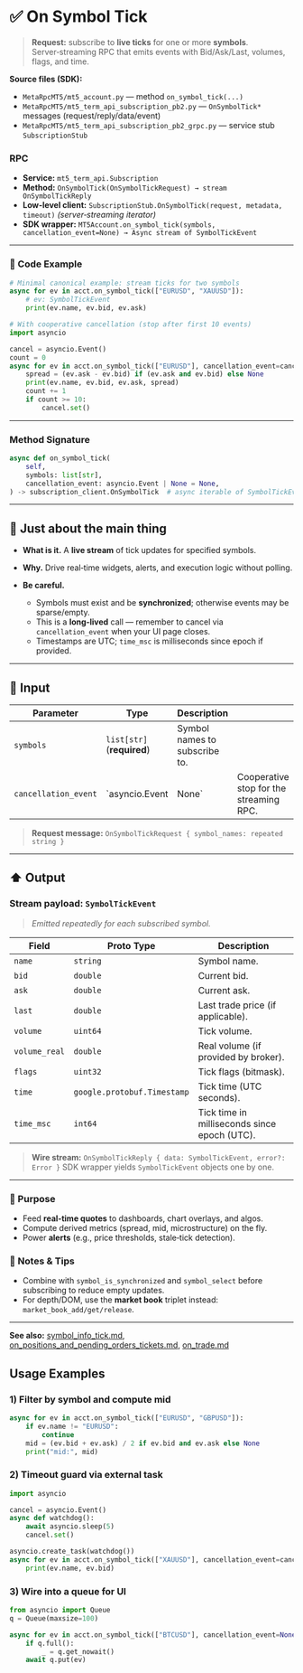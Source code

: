 # ✅ On Symbol Tick

> **Request:** subscribe to **live ticks** for one or more **symbols**. Server‑streaming RPC that emits events with Bid/Ask/Last, volumes, flags, and time.

**Source files (SDK):**

* `MetaRpcMT5/mt5_account.py` — method `on_symbol_tick(...)`
* `MetaRpcMT5/mt5_term_api_subscription_pb2.py` — `OnSymbolTick*` messages (request/reply/data/event)
* `MetaRpcMT5/mt5_term_api_subscription_pb2_grpc.py` — service stub `SubscriptionStub`

### RPC

* **Service:** `mt5_term_api.Subscription`
* **Method:** `OnSymbolTick(OnSymbolTickRequest) → stream OnSymbolTickReply`
* **Low-level client:** `SubscriptionStub.OnSymbolTick(request, metadata, timeout)` *(server‑streaming iterator)*
* **SDK wrapper:** `MT5Account.on_symbol_tick(symbols, cancellation_event=None) → Async stream of SymbolTickEvent`

---

### 🔗 Code Example

```python
# Minimal canonical example: stream ticks for two symbols
async for ev in acct.on_symbol_tick(["EURUSD", "XAUUSD"]):
    # ev: SymbolTickEvent
    print(ev.name, ev.bid, ev.ask)
```

```python
# With cooperative cancellation (stop after first 10 events)
import asyncio

cancel = asyncio.Event()
count = 0
async for ev in acct.on_symbol_tick(["EURUSD"], cancellation_event=cancel):
    spread = (ev.ask - ev.bid) if (ev.ask and ev.bid) else None
    print(ev.name, ev.bid, ev.ask, spread)
    count += 1
    if count >= 10:
        cancel.set()
```

---

### Method Signature

```python
async def on_symbol_tick(
    self,
    symbols: list[str],
    cancellation_event: asyncio.Event | None = None,
) -> subscription_client.OnSymbolTick  # async iterable of SymbolTickEvent
```

---

## 💬 Just about the main thing

* **What is it.** A **live stream** of tick updates for specified symbols.
* **Why.** Drive real‑time widgets, alerts, and execution logic without polling.
* **Be careful.**

  * Symbols must exist and be **synchronized**; otherwise events may be sparse/empty.
  * This is a **long‑lived** call — remember to cancel via `cancellation_event` when your UI page closes.
  * Timestamps are UTC; `time_msc` is milliseconds since epoch if provided.

---

## 🔽 Input

| Parameter            | Type                       | Description                   |                                         |   |
| -------------------- | -------------------------- | ----------------------------- | --------------------------------------- | - |
| `symbols`            | `list[str]` (**required**) | Symbol names to subscribe to. |                                         |   |
| `cancellation_event` | \`asyncio.Event            | None\`                        | Cooperative stop for the streaming RPC. |   |

> **Request message:** `OnSymbolTickRequest { symbol_names: repeated string }`

---

## ⬆️ Output

### Stream payload: `SymbolTickEvent`

> *Emitted repeatedly for each subscribed symbol.*

| Field         | Proto Type                  | Description                                  |
| ------------- | --------------------------- | -------------------------------------------- |
| `name`        | `string`                    | Symbol name.                                 |
| `bid`         | `double`                    | Current bid.                                 |
| `ask`         | `double`                    | Current ask.                                 |
| `last`        | `double`                    | Last trade price (if applicable).            |
| `volume`      | `uint64`                    | Tick volume.                                 |
| `volume_real` | `double`                    | Real volume (if provided by broker).         |
| `flags`       | `uint32`                    | Tick flags (bitmask).                        |
| `time`        | `google.protobuf.Timestamp` | Tick time (UTC seconds).                     |
| `time_msc`    | `int64`                     | Tick time in milliseconds since epoch (UTC). |

> **Wire stream:** `OnSymbolTickReply { data: SymbolTickEvent, error?: Error }`
> SDK wrapper yields `SymbolTickEvent` objects one by one.

---

### 🎯 Purpose

* Feed **real‑time quotes** to dashboards, chart overlays, and algos.
* Compute derived metrics (spread, mid, microstructure) on the fly.
* Power **alerts** (e.g., price thresholds, stale‑tick detection).

### 🧩 Notes & Tips

* Combine with `symbol_is_synchronized` and `symbol_select` before subscribing to reduce empty updates.
* For depth/DOM, use the **market book** triplet instead: `market_book_add/get/release`.

---

**See also:** [symbol\_info\_tick.md](../Symbols_and_Market/symbol_info_tick.md), [on\_positions\_and\_pending\_orders\_tickets.md](./on_positions_and_pending_orders_tickets.md), [on\_trade.md](./on_trade.md)

## Usage Examples

### 1) Filter by symbol and compute mid

```python
async for ev in acct.on_symbol_tick(["EURUSD", "GBPUSD"]):
    if ev.name != "EURUSD":
        continue
    mid = (ev.bid + ev.ask) / 2 if ev.bid and ev.ask else None
    print("mid:", mid)
```

### 2) Timeout guard via external task

```python
import asyncio

cancel = asyncio.Event()
async def watchdog():
    await asyncio.sleep(5)
    cancel.set()

asyncio.create_task(watchdog())
async for ev in acct.on_symbol_tick(["XAUUSD"], cancellation_event=cancel):
    print(ev.name, ev.bid)
```

### 3) Wire into a queue for UI

```python
from asyncio import Queue
q = Queue(maxsize=100)

async for ev in acct.on_symbol_tick(["BTCUSD"], cancellation_event=None):
    if q.full():
        _ = q.get_nowait()
    await q.put(ev)
```
